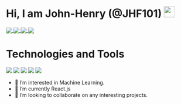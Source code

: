 # Hi, I am John-Henry (@JHF101) <img src="https://raw.githubusercontent.com/MartinHeinz/MartinHeinz/master/wave.gif" width="30px">

<a href="https://github.com/JHF101">
<img align="center" src="https://github-readme-stats.vercel.app/api/top-langs/?username=JHF101"/>
</a>

<a href="https://github.com/JHF101">
  <img align="center" src="https://github-readme-stats.vercel.app/api/?username=JHF101&count_private=true" />
</a>


<a href="https://github.com/JHF101/Digital_Filter_Synthesis">
  <img align="center" src="https://github-readme-stats.vercel.app/api/pin/?username=JHF101&repo=Digital_Filter_Synthesis" />
</a>
<a href="https://github.com/JHF101/Even_Order_Analog_Filter_Builder">
  <img align="center" src="https://github-readme-stats.vercel.app/api/pin/?username=JHF101&repo=Even_Order_Analog_Filter_Builder" />
</a>

# Technologies and Tools
<!-- Python -->
![](https://img.shields.io/badge/Code-Python-informational?style=flat&logo=python&logoColor=white&color=2bbc8a)
![](https://img.shields.io/badge/Code-C-informational?style=flat&logo=C&logoColor=white&color=2bbc8a)
![](https://img.shields.io/badge/Code-C++-informational?style=flat&logo=Cplusplus&logoColor=white&color=2bbc8a)
![](https://img.shields.io/badge/Code-Javascript-informational?style=flat&logo=Javascript&logoColor=white&color=2bbc8a)
![](https://img.shields.io/badge/Code-HTML-informational?style=flat&logo=HTML&logoColor=white&color=2bbc8a)


- 👀 I’m interested in Machine Learning.
- 🌱 I’m currently React.js
- 💞️ I’m looking to collaborate on any interesting projects.


